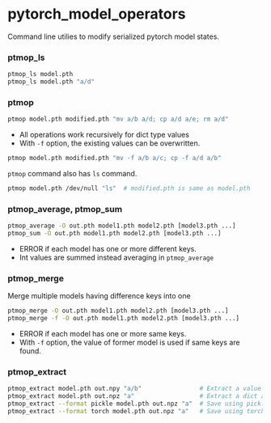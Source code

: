 # pytorch_model_operators
Command line utilies to modify serialized pytorch model states.

### ptmop_ls

```sh
ptmop_ls model.pth
ptmop_ls model.pth "a/d"
```

### ptmop

```sh
ptmop model.pth modified.pth "mv a/b a/d; cp a/d a/e; rm a/d"
```

- All operations work recursively for dict type values
- With `-f` option, the existing values can be overwritten.


```sh
ptmop model.pth modified.pth "mv -f a/b a/c; cp -f a/d a/b"
```

`ptmop` command also has `ls` command.

```sh
ptmop model.pth /dev/null "ls"  # modified.pth is same as model.pth
```

### ptmop_average, ptmop_sum

```sh
ptmop_average -O out.pth model1.pth model2.pth [model3.pth ...]
ptmop_sum -O out.pth model1.pth model2.pth [model3.pth ...]
```

- ERROR if each model has one or more different keys.
- Int values are summed instead averaging in `ptmop_average` 

### ptmop_merge

Merge multiple models having difference keys into one

```sh
ptmop_merge -O out.pth model1.pth model2.pth [model3.pth ...]
ptmop_merge -f -O out.pth model1.pth model2.pth [model3.pth ...]
```

- ERROR if each model has one or more same keys.
- With `-f` option, the value of former model is used if same keys are found.

### ptmop_extract

```sh
ptmop_extract model.pth out.npy "a/b"                # Extract a value as a numpy file
ptmop_extract model.pth out.npz "a"                  # Extract a dict as a npz file
ptmop_extract --format pickle model.pth out.npz "a"  # Save using pickle.dump
ptmop_extract --format torch model.pth out.npz "a"   # Save using torch.save
```
